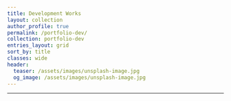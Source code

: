```yaml
---
title: Development Works
layout: collection
author_profile: true
permalink: /portfolio-dev/
collection: portfolio-dev
entries_layout: grid
sort_by: title
classes: wide
header:
  teaser: /assets/images/unsplash-image.jpg
  og_image: /assets/images/unsplash-image.jpg
---
```


--------------------
<br>